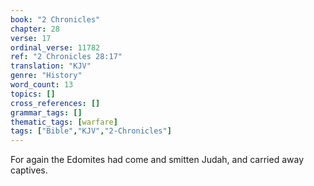 ```yaml
---
book: "2 Chronicles"
chapter: 28
verse: 17
ordinal_verse: 11782
ref: "2 Chronicles 28:17"
translation: "KJV"
genre: "History"
word_count: 13
topics: []
cross_references: []
grammar_tags: []
thematic_tags: [warfare]
tags: ["Bible","KJV","2-Chronicles"]
---
```

For again the Edomites had come and smitten Judah, and carried away captives.
